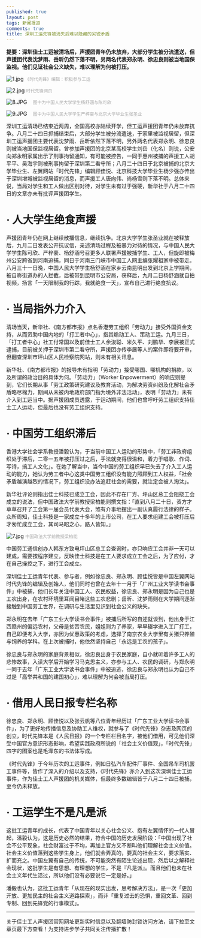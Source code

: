 ```yaml
---
published: true
layout: post
tags: 新闻报道
comments: true
title: 深圳工运先锋被消失后难以隐藏的尖锐矛盾
---
```

<b>提要：深圳佳士工运被清场后，声援团青年仍未放弃，大部分学生被分流遣送，但声援团代表沈梦雨、岳昕仍然下落不明，另两名代表郑永明、徐忠良则被当地国保监视。他们见证社会公义缺失，难以理解为何被打压。</b>
  
![1.jpg](https://i.loli.net/2018/09/08/5b9327b2a8a7c.jpg) 
<small><font color="A9A9A9">《时代先锋》编辑：积极参与工运</font></small>
 
![2.jpg](https://i.loli.net/2018/09/08/5b9327b2e3dc1.jpg)
<small><font color="A9A9A9">时代先锋网页</font></small>

![8.JPG](https://i.loli.net/2018/09/08/5b932dec786b4.jpg)    <small><font color="A9A9A9">　图中为中国人民大学学生杨舒涵与陈可欣</font></small>

![9.JPG](https://i.loli.net/2018/09/08/5b932dec71d8a.jpg)    <small><font color="A9A9A9">　图中为中国人民大学学生严梓豪与北京大学毕业生张圣业</font></small>

深圳工运清场已结束近两周，全国高校亦陆续开学，但工运声援团青年仍未放弃抗争。八月二十四日抓捕结束后，大部分学生被分流遣送，于家里被监视居留，但深圳工运声援团主要代表沈梦雨、岳昕依然下落不明，另外两名代表郑永明、徐忠良则被当地国保监视居留。曾参加声援团的北京某高校学生刘岳（化名）则说，公安向郑永明家属出示了刑事拘留通知，有可能被控告，一同于惠州被捕的声援工人胡平平、吴海宇则被刑事拘留于深圳第二看守所；八月二十四日于北京被捕的北京大学毕业生、左翼网站「时代先锋」编辑顾佳悦、北京科技大学毕业生杨少强亦传出于深圳增城被监视居留的消息，而声援工人唐向伟、尚杨雪则下落不明。总体来说，当局对学生和工人做出区别对待，对学生未有过于强硬，新华社于八月二十四日的文章亦未有批评声援团学生。

# · 人大学生绝食声援
声援团青年仍在网上继续散播信息，继续抗争。北京大学学生张圣业就在被释放后，九月二日发表公开抗议信，亲述清场过程及被暴力对待的情况，与中国人民大学学生陈可欣、严梓豪、杨舒涵号召更多人联署声援被捕学生、工人，但旋即被梅州公安跨省到河南追捕，同日于河南三门峡市中国工人网主编张耀祖家中被带走。八月三十一日晚，中国人民大学学生杨舒涵在家乡云南昆明出发到北京上学期间，被自称街道办的人拦截，后被带到昆明市公安局，获释后，九月二日杨舒涵就自拍视频，扬言「一天限制我的行踪，我就绝食一天」，宣布自己进行绝食抗议。

# · 当局指外力介入
清场当天，新华社、《南方都市报》点名香港劳工组织「劳动力」接受外国资金支持，从而资助中国内地的「打工者中心」，指其煽动工人、策动工运。九月三日，「打工者中心」社工付常国以及前佳士工人余浚聪、米久平、刘鹏华、李展被正式逮捕，目前被关押于深圳市第二看守所，声援团亦传李展等人的案件即将要开审，但翻查深圳市坪山区人民检察院网站，则未有相关讯息。

新华社、《南方都市报》的报导未有指明「劳动力」接受哪国、哪机构的捐款，以及所谓的政治目的具体为何。「劳动力」（Worker Enpowerment）的响应则提到，它们长期从事「劳工政策研究建议及教育活动，为解决劳资纠纷及化解社会矛盾略尽棉力，期间从未被内地政府部门指为境外非法活动」，表明「劳动力」未有介入到工运当中。据声援团成员透露，于运动期间，他们也曾呼吁劳工组织支持佳士工人运动，但最后也没有劳工组织支持。

# · 中国劳工组织滞后
香港大学社会学系教授潘毅认为，于当前中国工人运动的形势中，「劳工非政府组织处于滞后，二零一五年被打压过之后，手法就变得很温和，着力于唱歌、作词、写诗，搞工人文化」。在她了解当中，当今中国的劳工组织早已失去了介入工人运动的能力，她认为劳工者中心这类中国劳工组织没有能力照顾到工人权益，「社会矛盾越演越烈的情况下，劳工组织没办法追赶社会的需要，就注定会被人淘汰」。

新华社评论则指出佳士科技已成立工会，因此不存在厂方、坪山区总工会阻挠工会成立的说法，但中国政法大学前教授梁柏能则撰文指：「直到八月二十日，资方才草草召开了工会第一届会员代表大会，煞有介事地摆出一副认真履行法律的样子。众所周知，佳士科技是一家成立十多年的上市公司，在工人要求组建工会被打压后才匆忙成立工会，其司马昭之心，路人皆知。」

![7.jpg](https://i.loli.net/2018/09/08/5b9327b37432b.jpg)
<small><font color="A9A9A9">中国政法大学前教授梁柏能</font></small>
 
中国劳工通信创办人韩东方致电坪山区总工会查询时，亦只响应工会并非一天可以建成，需要按程序建立，反映佳士科技是在工人要求成立工会之后，为了应付，才在自己操控之下，进行工会成立。

深圳佳士工运青年代表、参与者，例如徐忠良、郑永明、顾佳悦皆是中国左翼网站时代先锋的编辑及创始人，他们同时也曾在去年十一月于「广州工业大学读书会事件」中被捕，他们长年关注中国工人、农民权益，徐忠良、郑永明是因为自己也是工农出身，在农村环境里耳闻目睹这些工农悲剧；岳昕、沈梦雨则在大学期间逐渐接触到中国劳工世界，在调研与生活里见识到社会公义的缺失。

郑永明在去年「广东工业大学读书会事件」被捕后所写的自述就谈到，他出身于江西赣州的偏远农村，父母是贫苦农民，姐姐则为了养家，早早辍学进入工厂打工，自己即便考入大学，亦因为优惠政策的考虑，选择了南京农业大学里有关猪只养殖与饲养的学科。在上次被捕时，他依然坚持自己「永远是工农的孩子」。

徐忠良与郑永明的家庭背景相似，徐忠良出身于农民家庭，自小就听着许多工人的悲惨故事，入读大学后开始学习马克思主义，亦参与工人、农民的调研，与郑永明一同于去年「广东工业大学读书会事件」中被追逃，徐忠良与郑永明也认为自己不过是「高举共和国的建国初心」，难以理解为何会被当局打压。

# · 借用人民日报专栏名称
徐忠良、郑永明、顾佳悦以及张云帆等八位青年经历过「广东工业大学读书会事件」，为了更好地传播信息及协助工人维权，就参与了《时代先锋》杂志及网页的创立，时代先锋本是《人民日报》的一个专栏栏目名字，被他们借用，可见他们深受中国官方意识形态影响，希望实践政府所说的「社会主义价值观」，「时代先锋」四字的图案也是毛泽东的书法体写成。

《时代先锋》于今年历次的工运事件，例如日弘汽车配件厂事件、全国吊车司机罢工事件等，皆作了深入的介绍以及支持，《时代先锋》亦介入到这次深圳佳士工运事件，作为佳士工人声援团的机关媒体，但最终多数编辑皆于八月二十四日被捕，至今仍未释放。

# · 工运学生不是凡是派
这批工运青年的成长，代表了中国青年以关心社会公义、抱有左翼情怀的一代人冒起，潘毅认为，这是历史必然的结果，符合中国的历史发展阶段：「中国出现了社会不公平现象，社会财富过于不均，再加上官方又不断叫他们理解社会主义价值。社会主义价值落到这些学生身上，他们就会弄真的，要真的社会主义，要求落实、扩而充之。中国左翼有自己的传统，不可能突然有陌生论述出现，然后以之解释社会现状，这批学生是有思想、有理想的学生，不是『凡是派』。而且他们也未在社会主义年代生活过，所以他们没有必要说它一定是好。」

潘毅也认为，这批工运青年「从现在的现实出发，思考解决方法」，是一次「更加开放、更加民主的社会主义道路探索」，而非「重复过去的恐惧，重回文革、回到专制、回到先锋党的行事模式」。

---
关于佳士工人声援团官网网址更新实时信息以及翻墙防封锁访问方法，请下拉至文章页最下方查看！为支持进步学子共同关注传播扩散！
